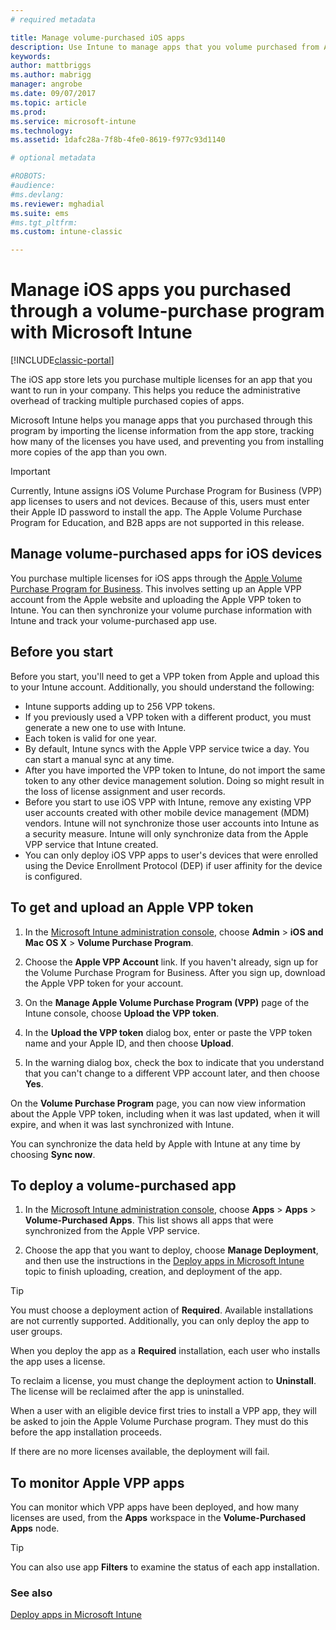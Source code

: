 ```yaml
---
# required metadata

title: Manage volume-purchased iOS apps 
description: Use Intune to manage apps that you volume purchased from Apple by importing the license information from the app store, tracking how many of the licenses you have used, and preventing you from installing more copies of the app than you own.
keywords:
author: mattbriggs
ms.author: mabrigg
manager: angrobe
ms.date: 09/07/2017
ms.topic: article
ms.prod:
ms.service: microsoft-intune
ms.technology:
ms.assetid: 1dafc28a-7f8b-4fe0-8619-f977c93d1140

# optional metadata

#ROBOTS:
#audience:
#ms.devlang:
ms.reviewer: mghadial
ms.suite: ems
#ms.tgt_pltfrm:
ms.custom: intune-classic

---
```


# Manage iOS apps you purchased through a volume-purchase program with Microsoft Intune

[!INCLUDE[classic-portal](../includes/classic-portal.md)]

The iOS app store lets you purchase multiple licenses for an app that you want to run in your company. This helps you reduce the administrative overhead of tracking multiple purchased copies of apps.

Microsoft Intune helps you manage apps that you purchased through this program by importing the license information from the app store, tracking how many of the licenses you have used, and preventing you from installing more copies of the app than you own.

> [!Important]
> Currently, Intune assigns iOS Volume Purchase Program for Business (VPP) app licenses to users and not devices. Because of this, users must enter their Apple ID password to install the app.
> The Apple Volume Purchase Program for Education, and B2B apps are not supported in this release.

## Manage volume-purchased apps for iOS devices
You purchase multiple licenses for iOS apps through the [Apple Volume Purchase Program for Business](http://www.apple.com/business/vpp/). This involves setting up an Apple VPP account from the Apple website and uploading the Apple VPP token to Intune.  You can then synchronize your volume purchase information with Intune and track your volume-purchased app use.

## Before you start
Before you start, you'll need to get a VPP token from Apple and upload this to your Intune account. Additionally, you should understand the following:

* Intune supports adding up to 256 VPP tokens.
* If you previously used a VPP token with a different product, you must generate a new one to use with Intune.
* Each token is valid for one year.
* By default, Intune syncs with the Apple VPP service twice a day. You can start a manual sync at any time.
* After you have imported the VPP token to Intune, do not import the same token to any other device management solution. Doing so might result in the loss of license assignment and user records.
* Before you start to use iOS VPP with Intune, remove any existing VPP user accounts created with other mobile device management (MDM) vendors. Intune will not synchronize those user accounts into Intune as a security measure. Intune will only synchronize data from the Apple VPP service that Intune created.
* You can only deploy iOS VPP apps to user's devices that were enrolled using the Device Enrollment Protocol (DEP) if user affinity for the device is configured.

## To get and upload an Apple VPP token

1.  In the [Microsoft Intune administration console](https://manage.microsoft.com), choose **Admin** &gt; **iOS and Mac OS X** &gt;  **Volume Purchase Program**.

2.  Choose the **Apple VPP Account** link. If you haven't already, sign up for the Volume Purchase Program for Business. After you sign up, download the Apple VPP token for your account.

3.  On the **Manage Apple Volume Purchase Program (VPP)** page of the Intune console, choose **Upload the VPP token**.

4.  In the **Upload the VPP token** dialog box, enter or paste the VPP token name and your Apple ID, and then choose **Upload**.

5.  In the warning dialog box, check the box to indicate that you understand that you can't change to a different VPP account later, and then choose **Yes**.

On the **Volume Purchase Program** page, you can now view information about the Apple VPP token, including when it was last updated, when it will expire, and when it was last synchronized with Intune.

You can synchronize the data held by Apple with Intune at any time by choosing **Sync now**.

## To deploy a volume-purchased app

1.  In the [Microsoft Intune administration console](https://manage.microsoft.com), choose **Apps** &gt; **Apps** &gt; **Volume-Purchased Apps**. This list shows all apps that were synchronized from the Apple VPP service.

2.  Choose the app that you want to deploy, choose **Manage Deployment**, and then use the instructions in the [Deploy apps in Microsoft Intune](deploy-apps-in-microsoft-intune.md) topic to finish uploading, creation, and deployment of the app.

> [!TIP]
> You must choose a deployment action of **Required**. Available installations are not currently supported. Additionally, you can only deploy the app to user groups.

When you deploy the app as a **Required** installation, each user who installs the app uses a license.

To reclaim a license, you must change the deployment action to **Uninstall**. The license will be reclaimed after the app is uninstalled.

When a user with an eligible device first tries to install a VPP app, they will be asked to join the Apple Volume Purchase program. They must do this before the app installation proceeds.

If there are no more licenses available, the deployment will fail.

## To monitor Apple VPP apps
You can monitor which VPP apps have been deployed, and how many licenses are used, from the **Apps** workspace in the **Volume-Purchased Apps** node.

> [!TIP]
> You can also use app **Filters** to examine the status of each app installation.

### See also
[Deploy apps in Microsoft Intune](deploy-apps-in-microsoft-intune.md)
